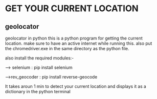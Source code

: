 # GET YOUR CURRENT LOCATION
## geolocator
geolocator in python
this is a python program for getting the current location. make sure to have an active internet while running this. also put the 
chromedriver.exe in the same directory as the python file.

also install the required modules:-

--> selenium : pip install selenium

-->rev_geocoder : pip install reverse-geocode

It takes aroun 1 min to detect your current location and displays it as a dictionary in the python terminal
